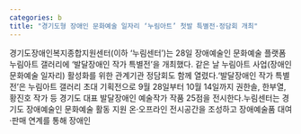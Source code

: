 ```yaml
---
categories: b
title: "경기도형 장애인 문화예술 일자리 ‘누림아트’ 첫발 특별전·정담회 개최"
---
```

경기도장애인복지종합지원센터(이하 ‘누림센터’)는 28일 장애예술인 문화예술 플랫폼 누림아트 갤러리에 ‘발달장애인 작가 특별전’을 개최했다. 같은 날 누림아트 사업(장애인 문화예술 일자리) 활성화를 위한 관계기관 정담회도 함께 열렸다.‘발달장애인 작가 특별전’은 누림아트 갤러리 초대 기획전으로 9월 28일부터 10월 14일까지 권한솔, 한부열, 황진호 작가 등 경기도 대표 발달장애인 예술작가 작품 25점을 전시한다.누림센터는 경기도 장애예술인 문화예술 활동 지원 온·오프라인 전시공간을 조성하고 장애예술품 대여·판매 연계를 통해 장애인